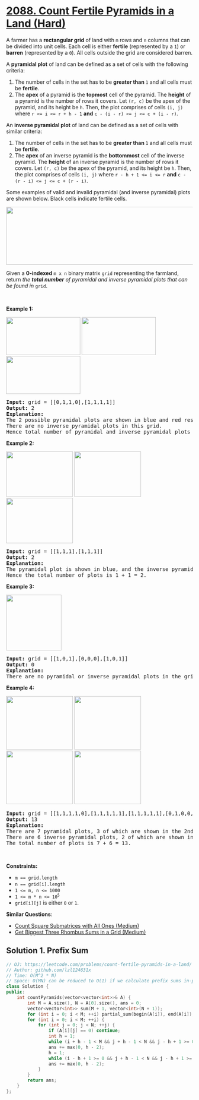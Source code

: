 # [2088. Count Fertile Pyramids in a Land (Hard)](https://leetcode.com/problems/count-fertile-pyramids-in-a-land/)

<p>A farmer has a <strong>rectangular grid</strong> of land with <code>m</code> rows and <code>n</code> columns that can be divided into unit cells. Each cell is either <strong>fertile</strong> (represented by a <code>1</code>) or <strong>barren</strong> (represented by a <code>0</code>). All cells outside the grid are considered barren.</p>

<p>A <strong>pyramidal plot</strong> of land can be defined as a set of cells with the following criteria:</p>

<ol>
	<li>The number of cells in the set has to be <strong>greater than </strong><code>1</code> and all cells must be <strong>fertile</strong>.</li>
	<li>The <strong>apex</strong> of a pyramid is the <strong>topmost</strong> cell of the pyramid. The <strong>height</strong> of a pyramid is the number of rows it covers. Let <code>(r, c)</code> be the apex of the pyramid, and its height be <code>h</code>. Then, the plot comprises of cells <code>(i, j)</code> where <code>r &lt;= i &lt;= r + h - 1</code> <strong>and</strong> <code>c - (i - r) &lt;= j &lt;= c + (i - r)</code>.</li>
</ol>

<p>An <strong>inverse pyramidal plot</strong> of land can be defined as a set of cells with similar criteria:</p>

<ol>
	<li>The number of cells in the set has to be <strong>greater than </strong><code>1</code> and all cells must be <strong>fertile</strong>.</li>
	<li>The <strong>apex</strong> of an inverse pyramid is the <strong>bottommost</strong> cell of the inverse pyramid. The <strong>height</strong> of an inverse pyramid is the number of rows it covers. Let <code>(r, c)</code> be the apex of the pyramid, and its height be <code>h</code>. Then, the plot comprises of cells <code>(i, j)</code> where <code>r - h + 1 &lt;= i &lt;= r</code> <strong>and</strong> <code>c - (r - i) &lt;= j &lt;= c + (r - i)</code>.</li>
</ol>

<p>Some examples of valid and invalid pyramidal (and inverse pyramidal) plots are shown below. Black cells indicate fertile cells.</p>
<img src="https://assets.leetcode.com/uploads/2021/11/08/image.png" style="width: 700px; height: 156px;">
<p>Given a <strong>0-indexed</strong> <code>m x n</code> binary matrix <code>grid</code> representing the farmland, return <em>the <strong>total number</strong> of pyramidal and inverse pyramidal plots that can be found in</em> <code>grid</code>.</p>

<p>&nbsp;</p>
<p><strong>Example 1:</strong></p>
<img alt="" src="https://assets.leetcode.com/uploads/2021/10/23/eg11.png" style="width: 200px; height: 102px;">&nbsp;<img alt="" src="https://assets.leetcode.com/uploads/2021/10/23/exa12.png" style="width: 200px; height: 102px;">&nbsp;<img alt="" src="https://assets.leetcode.com/uploads/2021/10/23/exa13.png" style="width: 200px; height: 102px;">
<pre><strong>Input:</strong> grid = [[0,1,1,0],[1,1,1,1]]
<strong>Output:</strong> 2
<strong>Explanation:</strong>
The 2 possible pyramidal plots are shown in blue and red respectively.
There are no inverse pyramidal plots in this grid.&nbsp;
Hence total number of pyramidal and inverse pyramidal plots is 2 + 0 = 2.
</pre>

<p><strong>Example 2:</strong></p>
<img alt="" src="https://assets.leetcode.com/uploads/2021/10/23/eg21.png" style="width: 180px; height: 122px;">&nbsp;<img alt="" src="https://assets.leetcode.com/uploads/2021/10/23/exa22.png" style="width: 180px; height: 122px;">&nbsp;<img alt="" src="https://assets.leetcode.com/uploads/2021/10/23/exa23.png" style="width: 180px; height: 122px;">
<pre><strong>Input:</strong> grid = [[1,1,1],[1,1,1]]
<strong>Output:</strong> 2
<strong>Explanation:</strong>
The pyramidal plot is shown in blue, and the inverse pyramidal plot is shown in red.&nbsp;
Hence the total number of plots is 1 + 1 = 2.
</pre>

<p><strong>Example 3:</strong></p>
<img alt="" src="https://assets.leetcode.com/uploads/2021/10/23/eg3.png" style="width: 149px; height: 150px;">
<pre><strong>Input:</strong> grid = [[1,0,1],[0,0,0],[1,0,1]]
<strong>Output:</strong> 0
<strong>Explanation:</strong>
There are no pyramidal or inverse pyramidal plots in the grid.
</pre>

<p><strong>Example 4:</strong></p>
<img alt="" src="https://assets.leetcode.com/uploads/2021/10/23/eg41.png" style="width: 180px; height: 144px;">&nbsp;<img alt="" src="https://assets.leetcode.com/uploads/2021/10/23/eg42.png" style="width: 180px; height: 144px;">&nbsp;<img alt="" src="https://assets.leetcode.com/uploads/2021/10/23/eg43.png" style="width: 180px; height: 144px;">&nbsp;<img alt="" src="https://assets.leetcode.com/uploads/2021/10/23/eg44.png" style="width: 180px; height: 144px;">
<pre><strong>Input:</strong> grid = [[1,1,1,1,0],[1,1,1,1,1],[1,1,1,1,1],[0,1,0,0,1]]
<strong>Output:</strong> 13
<strong>Explanation:</strong>
There are 7 pyramidal plots, 3 of which are shown in the 2nd and 3rd figures.
There are 6 inverse pyramidal plots, 2 of which are shown in the last figure.
The total number of plots is 7 + 6 = 13.
</pre>

<p>&nbsp;</p>
<p><strong>Constraints:</strong></p>

<ul>
	<li><code>m == grid.length</code></li>
	<li><code>n == grid[i].length</code></li>
	<li><code>1 &lt;= m, n &lt;= 1000</code></li>
	<li><code>1 &lt;= m * n &lt;= 10<sup>5</sup></code></li>
	<li><code>grid[i][j]</code> is either <code>0</code> or <code>1</code>.</li>
</ul>


**Similar Questions**:
* [Count Square Submatrices with All Ones (Medium)](https://leetcode.com/problems/count-square-submatrices-with-all-ones/)
* [Get Biggest Three Rhombus Sums in a Grid (Medium)](https://leetcode.com/problems/get-biggest-three-rhombus-sums-in-a-grid/)

## Solution 1. Prefix Sum

```cpp
// OJ: https://leetcode.com/problems/count-fertile-pyramids-in-a-land/
// Author: github.com/lzl124631x
// Time: O(M^2 * N)
// Space: O(MN) can be reduced to O(1) if we calculate prefix sums in-place
class Solution {
public:
    int countPyramids(vector<vector<int>>& A) {
        int M = A.size(), N = A[0].size(), ans = 0;
        vector<vector<int>> sum(M + 1, vector<int>(N + 1));
        for (int i = 0; i < M; ++i) partial_sum(begin(A[i]), end(A[i]), begin(sum[i]) + 1);
        for (int i = 0; i < M; ++i) {
            for (int j = 0; j < N; ++j) {
                if (A[i][j] == 0) continue;
                int h = 1;
                while (i + h - 1 < M && j + h - 1 < N && j - h + 1 >= 0 && sum[i + h - 1][j + h] - sum[i + h - 1][j - h + 1] == 2 * h - 1) ++h;
                ans += max(0, h - 2);
                h = 1;
                while (i - h + 1 >= 0 && j + h - 1 < N && j - h + 1 >= 0 && sum[i - h + 1][j + h] - sum[i - h + 1][j - h + 1] == 2 * h - 1) ++h;
                ans += max(0, h - 2);
            }
        }
        return ans;
    }
};
```